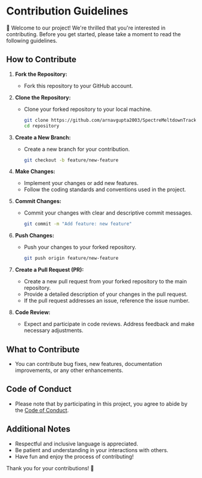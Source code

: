 # Contribution Guidelines

🎉 Welcome to our project! We're thrilled that you're interested in contributing. Before you get started, please take a moment to read the following guidelines.

## How to Contribute

1. **Fork the Repository:**
   - Fork this repository to your GitHub account.

2. **Clone the Repository:**
   - Clone your forked repository to your local machine.
     ```bash
     git clone https://github.com/arnavgupta2003/SpectreMeltdownTracker.git
     cd repository
     ```

3. **Create a New Branch:**
   - Create a new branch for your contribution.
     ```bash
     git checkout -b feature/new-feature
     ```

4. **Make Changes:**
   - Implement your changes or add new features.
   - Follow the coding standards and conventions used in the project.

5. **Commit Changes:**
   - Commit your changes with clear and descriptive commit messages.
     ```bash
     git commit -m "Add feature: new feature"
     ```

6. **Push Changes:**
   - Push your changes to your forked repository.
     ```bash
     git push origin feature/new-feature
     ```

7. **Create a Pull Request (PR):**
   - Create a new pull request from your forked repository to the main repository.
   - Provide a detailed description of your changes in the pull request.
   - If the pull request addresses an issue, reference the issue number.

8. **Code Review:**
   - Expect and participate in code reviews. Address feedback and make necessary adjustments.

## What to Contribute

- You can contribute bug fixes, new features, documentation improvements, or any other enhancements.

## Code of Conduct

- Please note that by participating in this project, you agree to abide by the [Code of Conduct](CODE_OF_CONDUCT.md).

## Additional Notes

- Respectful and inclusive language is appreciated.
- Be patient and understanding in your interactions with others.
- Have fun and enjoy the process of contributing!

Thank you for your contributions! 🚀
